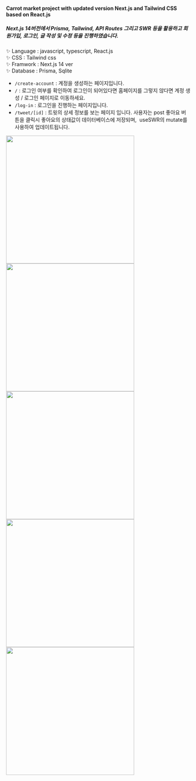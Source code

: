 #### Carrot market project with updated version Next.js and Tailwind CSS based on React.js
##### Next.js 14버전에서 Prisma, Tailwind, API Routes 그리고 SWR 등을 활용하고 회원가입, 로그인, 글 작성 및 수정 등을 진행하였습니다.
 ✨ Language : javascript, typescript, React.js   
 ✨ CSS : Tailwind css   
 ✨ Framwork : Next.js 14 ver   
 ✨ Database : Prisma, Sqlite   
 + `/create-account` : 계정을 생성하는 페이지입니다.
 + `/` : 로그인 여부를 확인하여 로그인이 되어있다면 홈페이지를 그렇지 않다면 계정 생성 / 로그인 페이지로 이동하세요.
 + `/log-in` : 로그인을 진행하는 페이지입니다.
 + `/tweet/[id]` : 트윗의 상세 정보를 보는 페이지 입니다. 사용자는 post 좋아요 버튼을 클릭시 좋아요의 상태값이 데이터베이스에 저장되며,  useSWR의 mutate를 사용하여 업데이트됩니다.


<img src="https://github.com/racheljeong/new-carrot-market/assets/73115272/92836df7-ce65-47fd-b09d-5793b897134d.png" width="350" height="350"/>     
<img src="https://github.com/racheljeong/new-carrot-market/assets/73115272/9e73251d-e78e-4e0a-a565-750109029afb.png" width="350" height="350"/>      
<img src="https://github.com/racheljeong/new-carrot-market/assets/73115272/354445b7-71f8-4c60-8159-ec37b905d9e0.png" width="350" height="350"/>      
<img src="https://github.com/racheljeong/new-carrot-market/assets/73115272/acb32fa0-ff38-4571-ab35-c33a65da7124.png" width="350" height="350"/>   
<img src="https://github.com/racheljeong/new-carrot-market/assets/73115272/ced7eaca-1782-4f3c-859d-732b559d98b6.png" width="350" height="350"/>   
